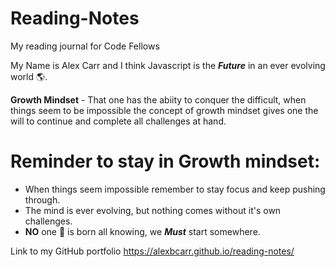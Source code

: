 # Reading-Notes 

My reading journal for Code Fellows

My Name is Alex Carr and I think Javascript is the **_Future_** in an ever evolving world :earth_americas:.   

**Growth Mindset** - That one has the abiity to conquer the difficult, when things seem to be impossible the concept of growth mindset gives one the will to continue and complete all challenges at hand.

# Reminder to stay in Growth mindset:

- When things seem impossible remember to stay focus and keep pushing through.
- The mind is ever evolving, but nothing comes without it's own challenges.  
- **NO** one :no_entry_sign: is born all knowing, we **_Must_** start somewhere. 

Link to my GitHub portfolio https://alexbcarr.github.io/reading-notes/








